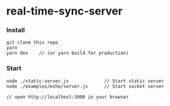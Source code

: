 # real-time-sync-server


### Install
```
git clone this repo
yarn
yarn dev    // (or yarn build for production)
```

### Start
```
node ./static-server.js             // Start static server
node ./examples/echo/server.js      // Start socket server

// open http://localhost:3000 in your browser
```
